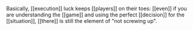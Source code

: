 Basically, [[execution]] luck keeps [[players]] on their toes: [[even]] if you are understanding the [[game]] and using the perfect [[decision]] for the [[situation]], [[there]] is still the element of "not screwing up".